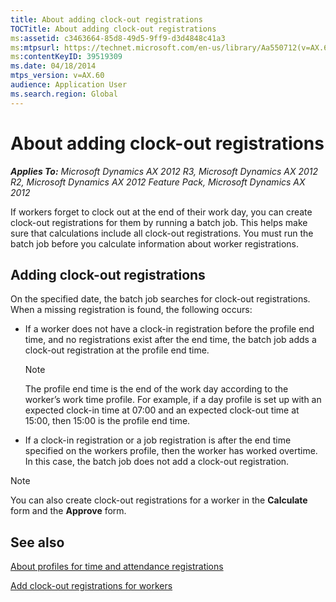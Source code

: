 ```yaml
---
title: About adding clock-out registrations
TOCTitle: About adding clock-out registrations
ms:assetid: c3463664-85d8-49d5-9ff9-d3d4848c41a3
ms:mtpsurl: https://technet.microsoft.com/en-us/library/Aa550712(v=AX.60)
ms:contentKeyID: 39519309
ms.date: 04/18/2014
mtps_version: v=AX.60
audience: Application User
ms.search.region: Global
---
```


# About adding clock-out registrations 


_**Applies To:** Microsoft Dynamics AX 2012 R3, Microsoft Dynamics AX 2012 R2, Microsoft Dynamics AX 2012 Feature Pack, Microsoft Dynamics AX 2012_

If workers forget to clock out at the end of their work day, you can create clock-out registrations for them by running a batch job. This helps make sure that calculations include all clock-out registrations. You must run the batch job before you calculate information about worker registrations.

## Adding clock-out registrations

On the specified date, the batch job searches for clock-out registrations. When a missing registration is found, the following occurs:

  - If a worker does not have a clock-in registration before the profile end time, and no registrations exist after the end time, the batch job adds a clock-out registration at the profile end time.
    

    > [!NOTE]
    > <P>The profile end time is the end of the work day according to the worker’s work time profile. For example, if a day profile is set up with an expected clock-in time at 07:00 and an expected clock-out time at 15:00, then 15:00 is the profile end time.</P>



  - If a clock-in registration or a job registration is after the end time specified on the workers profile, then the worker has worked overtime. In this case, the batch job does not add a clock-out registration.


> [!NOTE]
> <P>You can also create clock-out registrations for a worker in the <STRONG>Calculate</STRONG> form and the <STRONG>Approve</STRONG> form.</P>



## See also

[About profiles for time and attendance registrations](about-profiles-for-time-and-attendance-registrations.md)

[Add clock-out registrations for workers](add-clock-out-registrations-for-workers.md)

  


